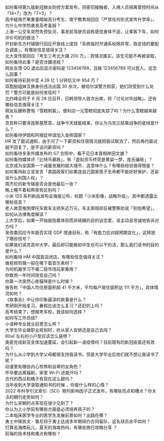 如何看待第九版新冠肺炎防控方案发布，将密切接触者、入境人员隔离管控时间从「14+7」改为「7+3」？  
高中疑用芒果重量暗喻高分考生，南宁教育局回应「严禁任何形式宣传升学率」，为什么中学热衷发高考喜报？  
上海一公交车突然失控坠河，事发前驾驶员自称感觉身体不适，让乘客下车，如何评价司机的做法？  
开封新东方村镇银行回应开放线上提现「系统临时开通系权限异常，取走钱的要配合调查」，有哪些信息值得关注？  
北大宣传部回应「考生三考北大赚 200 万」：若情况属实，该生可能不再被录取，如何看待此事？是否涉嫌违规？  
网友反馈 QQ 退出后显示密码是 123456789，且输 123456789 可以登入，这怎么回事？  
如何看待彩民中奖 4.39 亿 1 分钟后又中 954 万？  
双胞胎姐妹互换身份违法出国 30 余次，被哈尔滨警方抓获，她们将受到什么处罚？警方可能是如何发现的？  
北约峰会将于 6 月 29 日召开，日韩领导人首次出席，将「讨论对华战略」，还有哪些信息值得关注？  
网友玩梗称警惕「雪糕刺客」，便利店一元雪糕彻底失踪了吗？为什么雪糕越来越贵？  
克宫称只要泽连斯基愿意，战争今天就能结束，你认为乌克兰结束战争的底线是什么？  
如何看待伊朗和阿根廷申请加入金砖国家？  
HR 发了面试通知，由于问了一下薪资和住宿情况就把面试取消了，然后再约面试就不回复了，是不该问薪资吗？  
如何看待多家外媒发布的 G7 合照中，看不见日本首相岸田文雄？  
如何看待媒体评「比特币暴跌」，称「虚拟货币终究是黄粱一梦、庞氏骗局」？  
北京成为全国第一个减量发展的超大城市，这意味什么？有哪些经验值得借鉴？  
如何看待赵立坚发言「美国政客们如果连自己国家孩子生命都不能好好保护，还妄谈什么别国人权」？  
周杰伦的新专辑是否会是他最后一张？  
晚上睡不着和熬夜有区别吗？  
小米 12S 系列新品发布会海报公布，标题「小米影像，战略升级」，其中都透露出哪些信息？  
老人故意推倒摩托车致车主损失近万元，车主索赔却反被警察劝说「别抱希望」，如何从法律角度解读？  
上大学后，如果一开始就抱着体验而非结婚的目的谈恋爱，该主动且坦诚地告诉对方吗？  
发改委回应今年能否实现 GDP 增速目标，称「有能力应对超预期变化」，这释放了哪些信号？  
如果我们读完高中大学，最后却只能做初中生也可以干的活，那么我们读书的目的是什么？  
如何看待 HM 中国首店闭店，有哪些信息值得关注？  
做视频剪辑一般在哪下载音乐素材？  
为何机器学习不被二级市场玩家重用？  
你敢用一年时间改变自己吗？  
你第一次突然心疼猫咪是什么时候？  
报告称「中国人均住房面积超 41 平方米，平均每户居住面积达 111 平方」，具体情况如何？  
《故事会》中让你印象最深的故事是什么？  
考研刚开始复习，暑假应该怎么复习？还赶的上吗？  
高考结束了，想报考军校，我该如何选择？  
如何写工作总结?  
小语种专业就业前景怎么样？  
大学生毕业做职业规划时，听从家人安排还是自己去闯？  
80㎡ 左右的小户型应该怎么装修？  
奥密克戎新亚变体加速蔓延，会引起新一波疫情吗？目前既有的新冠疫苗还有效吗？  
为什么从小学到大学父母都很支持我读书，但是大学毕业后他们就不想让我读书了呢？  
动漫里有哪些内心煎熬和自卑的女角色？  
怀孕要远离辐射，家里 Wi-Fi 还能开吗？  
古代的西瓜和橘子有现在这么甜吗？  
当年收到大学录取通知书的时候 ，你是什么样的心情？  
2022 年科学引文索引（SCI）期刊影响因子正式发布，有哪些亮点和槽点？你关注的期刊走势如何？  
为什么宋朝的点茶现在很少见到了？  
你认为上小学前有哪些方面是必须培养孩子的？  
二本临床医学专业的医学生发展前景如何？出路在哪？  
勇士中锋凯文 - 鲁尼将于勇士达成多年期续约合同留队，这名球员水平如何？  
打算去海南玩儿，夏天的海南热吗，有哪些旅行攻略分享 ？  
前端的技术栈和难点有哪些？  
